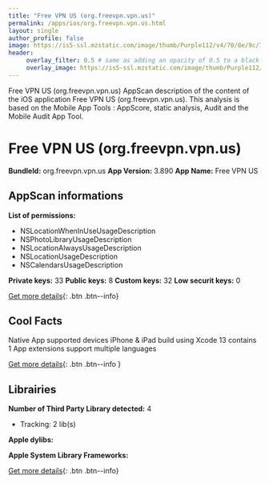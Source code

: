 ```yaml
---
title: "Free VPN US (org.freevpn.vpn.us)"
permalink: /apps/ios/org.freevpn.vpn.us.html
layout: single
author_profile: false
image: https://is5-ssl.mzstatic.com/image/thumb/Purple112/v4/70/8e/9c/708e9cd6-2c4a-e45d-0c23-ef2573f0ae99/IFUIcon-1x_U007emarketing-0-7-0-0-85-220.png/512x512bb.jpg
header: 
     overlay_filter: 0.5 # same as adding an opacity of 0.5 to a black background
     overlay_image: https://is5-ssl.mzstatic.com/image/thumb/Purple112/v4/70/8e/9c/708e9cd6-2c4a-e45d-0c23-ef2573f0ae99/IFUIcon-1x_U007emarketing-0-7-0-0-85-220.png/512x512bb.jpg
---
```

Free VPN US (org.freevpn.vpn.us) AppScan description of the content of the iOS application Free VPN US (org.freevpn.vpn.us). This analysis is based on the Mobile App Tools : AppScore, static analysis, Audit and the Mobile Audit App Tool.

# Free VPN US (org.freevpn.vpn.us)

**BundleId:** org.freevpn.vpn.us
**App Version:** 3.890
**App Name:** Free VPN US


## AppScan informations 

**List of permissions:** 
- NSLocationWhenInUseUsageDescription
- NSPhotoLibraryUsageDescription
- NSLocationAlwaysUsageDescription
- NSLocationUsageDescription
- NSCalendarsUsageDescription
  
  
**Private keys:** 33
**Public keys:** 8
**Custom keys:** 32
**Low securit keys:** 0
  
[Get more details](/pricing.html){: .btn .btn--info}

## Cool Facts

Native App
supported devices iPhone & iPad
build using Xcode 13
contains 1 App extensions
support multiple languages
  
[Get more details](/pricing.html){: .btn .btn--info }

## Librairies 
**Number of Third Party Library detected:** 4
- Tracking: 2 lib(s)


**Apple dylibs:**


**Apple System Library Frameworks:**


  
[Get more details](/pricing.html){: .btn .btn--info}

